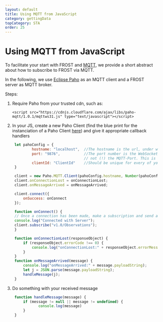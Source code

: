 ```yaml
---
layout: default
title: Using MQTT from JavaScript
category: gettingData
topCategory: STA
order: 25
---
```


# Using MQTT from JavaScript

To facilitate your start with FROST and [MQTT](https://mqtt.org/ "The official page for the standard"), we provide a short abstract about how to subscribe to FROST via MQTT.

In the following, we use [Eclipse Paho](https://www.eclipse.org/paho/files/jsdoc/index.html) as an MQTT client and a FROST server as MQTT broker.

Steps:
1. Require Paho from your trusted cdn, such as:

   ```<script src="https://cdnjs.cloudflare.com/ajax/libs/paho-mqtt/1.0.1/mqttws31.js" type="text/javascript"></script>```

2. In your JS, create a new Paho Client (find the blue print for the instanciation of a Paho Client [here](https://github.com/eclipse/paho.mqtt.javascript "The github repository for Paho")) and give it appropriate callback handlers

   ```javascript
    let pahoConfig = {
            hostname: "localhost",  //The hostname is the url, under which your FROST-Server resides.
            port: "9876",           //The port number is the WebSocket-Port,
                                    // not (!) the MQTT-Port. This is a Paho characteristic.
            clientId: "ClientId"    //Should be unique for every of your client connections.
    }

    client = new Paho.MQTT.Client(pahoConfig.hostname, Number(pahoConfig.port), pahoConfig.clientId);
    client.onConnectionLost = onConnectionLost;
    client.onMessageArrived = onMessageArrived;

    client.connect({
	    onSuccess: onConnect
    });

    function onConnect() {
    // Once a connection has been made, make a subscription and send a message.
    console.log("Connected with Server");
    client.subscribe("v1.0/Observations");
    }

    function onConnectionLost(responseObject) {
        if (responseObject.errorCode !== 0) {
            console.log("onConnectionLost:" + responseObject.errorMessage);
        }
    }
    function onMessageArrived(message) {
        console.log("onMessageArrived:" + message.payloadString);
        let j = JSON.parse(message.payloadString);
        handleMessage(j);
    }
   ```

3. Do something with your received message
   ```javascript
    function handleMessage(message) {
	    if (message != null || message != undefined) {
	           console.log(message)
	    }
    }
   ```

